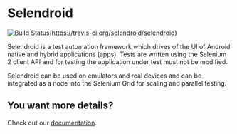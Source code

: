 Selendroid
==========

![Build Status](https://travis-ci.org/selendroid/selendroid.png?branch=master)(https://travis-ci.org/selendroid/selendroid)

Selendroid is a test automation framework which drives of the UI of Android native and hybrid applications (apps). Tests are written using the Selenium 2 client API and for testing the application under test must not be modified. 

Selendroid can be used on emulators and real devices and can be integrated as a node into the Selenium Grid for scaling and parallel testing. 


You want more details?
----------------------

Check out our [documentation](http://selendroid.io).

